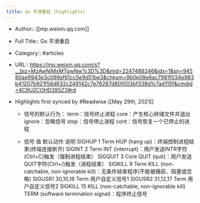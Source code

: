 ```yaml
---
title: Go 平滑重启 (highlights)
---
```


- Author:: [[mp.weixin.qq.com]]

- Full Title:: Go 平滑重启

- Category:: #articles

- URL:: https://mp.weixin.qq.com/s?__biz=MzAwNjMxMTgwNw%3D%3D&mid=2247488246&idx=1&sn=94580ae9943e3c099af61cc5e9d51be3&chksm=9b0e08e6ac7981f034e983b41207b921f58d632c249142c7e76287d80f003bf338d1c7ad115f&cmdid=4C9UZCOHD285Z3#rd

- Highlights first synced by #Readwise [[May 29th, 2021]]
	 - 信号的默认行为：
term：信号终止进程
core：产生核心转储文件并退出
ignore：忽略信号
stop：信号停止进程
cont：信号恢复一个已停止的进程

	 - 信号	值	默认动作	说明
SIGHUP	1	Term	HUP (hang up)：终端控制进程结束(终端连接断开)
SIGINT	2	Term	INT (interrupt)：用户发送INTR字符(Ctrl+C)触发（强制进程结束）
SIGQUIT	3	Core	QUIT (quit)：用户发送QUIT字符(Ctrl+/)触发（进程结束）
SIGKILL	9	Term	KILL (non-catchable, non-ignorable kill)：无条件结束程序(不能被捕获、阻塞或忽略)
SIGUSR1	30,10,16	Term	用户自定义信号1
SIGUSR2	31,12,17	Term	用户自定义信号2
SIGKILL	15	KILL (non-catchable, non-ignorable kill)	TERM (software termination signal)：程序终止信号
